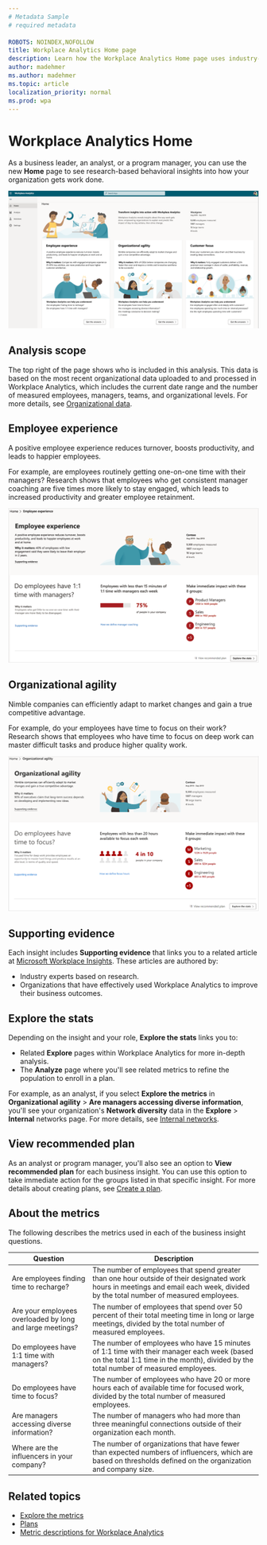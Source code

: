 ```yaml
---
# Metadata Sample
# required metadata

ROBOTS: NOINDEX,NOFOLLOW
title: Workplace Analytics Home page
description: Learn how the Workplace Analytics Home page uses industry-based research to show you actionable insights into more effective business outcomes
author: madehmer
ms.author: madehmer
ms.topic: article
localization_priority: normal 
ms.prod: wpa
---
```


# Workplace Analytics Home

As a business leader, an analyst, or a program manager, you can use the new **Home** page to see research-based behavioral insights into how your organization gets work done.

![Home page](../images/wpa/use/wpa-home.png)

## Analysis scope

The top right of the page shows who is included in this analysis. This data is based on the most recent organizational data uploaded to and processed in Workplace Analytics, which includes the current date range and the number of measured employees, managers, teams, and organizational levels. For more details, see [Organizational data](organizational-data.md).

## Employee experience

A positive employee experience reduces turnover, boosts productivity, and leads to happier employees.

For example, are employees routinely getting one-on-one time with their managers? Research shows that employees who get consistent manager coaching are five times more likely to stay engaged, which leads to increased productivity and greater employee retainment.

![Employee experience](../images/wpa/use/employee-exp.png)

## Organizational agility

Nimble companies can efficiently adapt to market changes and gain a true competitive advantage.

For example, do your employees have time to focus on their work? Research shows that employees who have time to focus on deep work can master difficult tasks and produce higher quality work.

![Organizational agility](../images/wpa/use/org-agility.png)

## Supporting evidence

Each insight includes **Supporting evidence** that links you to a related article at [Microsoft Workplace Insights](https://insights.office.com/). These articles are authored by:

* Industry experts based on research.
* Organizations that have effectively used Workplace Analytics to improve their business outcomes.

## Explore the stats

Depending on the insight and your role, **Explore the stats** links you to:

* Related **Explore** pages within Workplace Analytics for more in-depth analysis.
* The **Analyze** page where you'll see related metrics to refine the population to enroll in a plan.

For example, as an analyst, if you select **Explore the metrics** in **Organizational agility** > **Are managers accessing diverse information**, you'll see your organization's **Network diversity** data in the **Explore** > **Internal** networks page. For more details, see [Internal networks](explore-metrics-internal-networks.md).

## View recommended plan

As an analyst or program manager, you'll also see an option to **View recommended plan** for each business insight. You can use this option to take immediate action for the groups listed in that specific insight. For more details about creating plans, see [Create a plan](../tutorials/solutionsv2-task.md#create-a-plan).

## About the metrics

The following describes the metrics used in each of the business insight questions.

|Question |Description  |
|---------|--------------|
|Are employees finding time to recharge? |The number of employees that spend greater than one hour outside of their designated work hours in meetings and email each week, divided by the total number of measured employees. |
|Are your employees overloaded by long and large meetings? |The number of employees that spend over 50 percent of their total meeting time in long or large meetings, divided by the total number of measured employees. |
|Do employees have 1:1 time with managers? |The number of employees who have 15 minutes of 1:1 time with their manager each week (based on the total 1:1 time in the month), divided by the total number of measured employees. |
|Do employees have time to focus? |The number of employees who have 20 or more hours each of available time for focused work, divided by the total number of measured employees. |
|Are managers accessing diverse information? |The number of managers who had more than three meaningful connections outside of their organization each month. |
|Where are the influencers in your company? |The number of organizations that have fewer than expected numbers of influencers, which are based on thresholds defined on the organization and company size. |

## Related topics

* [Explore the metrics](explore-intro.md)
* [Plans](../tutorials/solutionsv2-intro.md)
* [Metric descriptions for Workplace Analytics](metric-definitions.md)